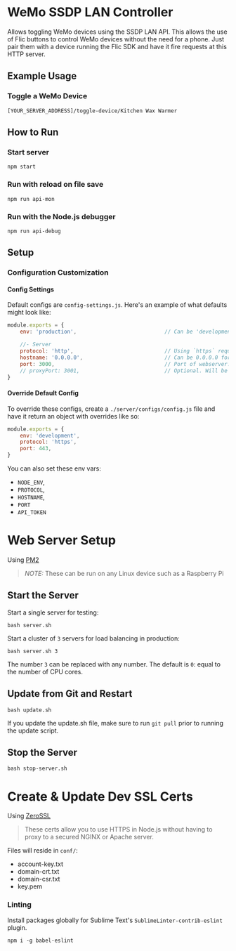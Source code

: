 # WeMo SSDP LAN Controller

Allows toggling WeMo devices using the SSDP LAN API. This allows the use of Flic buttons to control WeMo devices without the need for a phone. Just pair them with a device running the Flic SDK and have it fire requests at this HTTP server.

## Example Usage

### Toggle a WeMo Device
```
[YOUR_SERVER_ADDRESS]/toggle-device/Kitchen Wax Warmer
```


## How to Run

### Start server
```shell
npm start
```

### Run with reload on file save
```shell
npm run api-mon
```

### Run with the Node.js debugger
```shell
npm run api-debug
```


## Setup

### Configuration Customization

#### Config Settings
Default configs are `config-settings.js`. Here's an example of what defaults might look like:

```js
module.exports = {
	env: 'production',                            // Can be 'development' or 'production'.

	//- Server
	protocol: 'http',                             // Using `https` requires valid certificates.
	hostname: '0.0.0.0',                          // Can be 0.0.0.0 for binding to all ports.
	port: 3000,                                   // Port of webserver.
	// proxyPort: 3001,                           // Optional. Will be `port + 1` if not defined.
}
```

#### Override Default Config

To override these configs, create a `./server/configs/config.js` file and have it return an object with overrides like so:

```js
module.exports = {
	env: 'development',
	protocol: 'https',
	port: 443,
}
```

You can also set these env vars:

- `NODE_ENV`,
- `PROTOCOL`,
- `HOSTNAME`,
- `PORT`
- `API_TOKEN`


# Web Server Setup
Using [PM2](http://pm2.keymetrics.io/)

> *NOTE:* These can be run on any Linux device such as a Raspberry Pi

## Start the Server
Start a single server for testing:

```shell
bash server.sh
```

Start a cluster of `3` servers for load balancing in production:

```shell
bash server.sh 3
```

The number `3` can be replaced with any number. The default is `0`: equal to the number of CPU cores.

## Update from Git and Restart
```shell
bash update.sh
```

If you update the update.sh file, make sure to run `git pull` prior to running the update script.

## Stop the Server
```shell
bash stop-server.sh
```


# Create & Update Dev SSL Certs
Using [ZeroSSL](https://zerossl.com/free-ssl)

> These certs allow you to use HTTPS in Node.js without having to proxy to a secured NGINX or Apache server.

Files will reside in `conf/`:

- account-key.txt
- domain-crt.txt
- domain-csr.txt
- key.pem

### Linting
Install packages globally for Sublime Text's `SublimeLinter-contrib-eslint` plugin.

```shell
npm i -g babel-eslint
```
